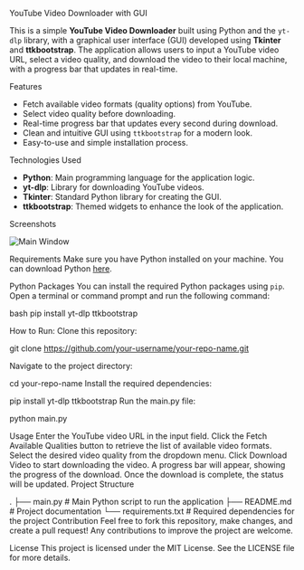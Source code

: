 YouTube Video Downloader with GUI

This is a simple **YouTube Video Downloader** built using Python and the `yt-dlp` library, with a graphical user interface (GUI) developed using **Tkinter** and **ttkbootstrap**. The application allows users to input a YouTube video URL, select a video quality, and download the video to their local machine, with a progress bar that updates in real-time.

Features
- Fetch available video formats (quality options) from YouTube.
- Select video quality before downloading.
- Real-time progress bar that updates every second during download.
- Clean and intuitive GUI using `ttkbootstrap` for a modern look.
- Easy-to-use and simple installation process.

Technologies Used
- **Python**: Main programming language for the application logic.
- **yt-dlp**: Library for downloading YouTube videos.
- **Tkinter**: Standard Python library for creating the GUI.
- **ttkbootstrap**: Themed widgets to enhance the look of the application.

Screenshots

![Main Window](https://user-images.githubusercontent.com/your-image-url)

Requirements
Make sure you have Python installed on your machine. You can download Python [here](https://www.python.org/downloads/).



Python Packages
You can install the required Python packages using `pip`. Open a terminal or command prompt and run the following command:

bash
pip install yt-dlp ttkbootstrap


How to Run:
Clone this repository:

git clone https://github.com/your-username/your-repo-name.git


Navigate to the project directory:


cd your-repo-name
Install the required dependencies:


pip install yt-dlp ttkbootstrap
Run the main.py file:


python main.py




Usage
Enter the YouTube video URL in the input field.
Click the Fetch Available Qualities button to retrieve the list of available video formats.
Select the desired video quality from the dropdown menu.
Click Download Video to start downloading the video.
A progress bar will appear, showing the progress of the download. Once the download is complete, the status will be updated.
Project Structure


.
├── main.py                # Main Python script to run the application
├── README.md              # Project documentation
└── requirements.txt       # Required dependencies for the project
Contribution
Feel free to fork this repository, make changes, and create a pull request! Any contributions to improve the project are welcome.

License
This project is licensed under the MIT License. See the LICENSE file for more details.



